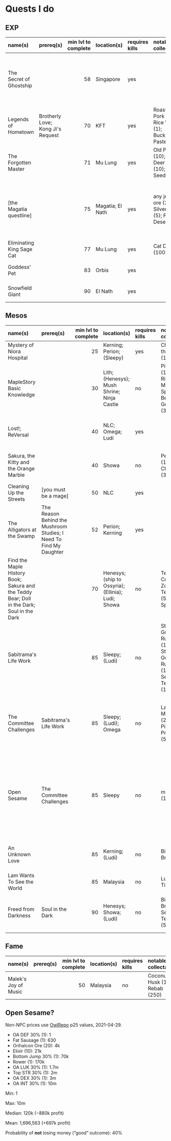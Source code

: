 # Quests I do

## EXP

| name(s)                   | prereq(s)                         | min lvl to complete | location(s)      | requires kills | notable collectables                                   |     EXP | other rewards                                                                 | who dunnit               |
| :------------------------ | :-------------------------------- | ------------------: | :--------------- | :------------- | :----------------------------------------------------- | ------: | :---------------------------------------------------------------------------- | :----------------------- |
| The Secret of Ghostship   |                                   |                  58 | Singapore        | yes            |                                                        | 155,000 | mesos (100,000); White Essence (1); Chili Crabs or some shit (???)            | cervid; capreolina; rusa |
| Legends of Hometown       | Brotherly Love; Kong Ji's Request |                  70 | KFT              | yes            | Roasted Pork (1); Rice Wine (1); Buckwheat Paste (1)   | 206,700 | fame (15)                                                                     | cervid; capreolina       |
| The Forgotten Master      |                                   |                  71 | Mu Lung          | yes            | Old Paper (10); Broken Deer Horn (10); Peach Seed (50) | 218,300 | fame (15)                                                                     | cervid; capreolina; rusa |
| \[the Magatia questline\] |                                   |                  75 | Magatia; El Nath | yes            | any jewel ore (2); Silver Ore (5); Flaming Desert (50) | 639,100 | fame (30); Elixir (30); Melting Cheese (30); ACP (10); Russelon's Potion (20) | cervid; capreolina; rusa |
| Eliminating King Sage Cat |                                   |                  77 | Mu Lung          | yes            | Cat Doll (100)                                         | 282,700 | fame (17)                                                                     | cervid; capreolina; rusa |
| Goddess' Pet              |                                   |                  83 | Orbis            | yes            |                                                        | 385,600 | fame (20)                                                                     | cervid; capreolina; rusa |
| Snowfield Giant           |                                   |                  90 | El Nath          | yes            |                                                        | 541,900 | fame (20)                                                                     | cervid; capreolina; rusa |

## Mesos

| name(s)                                                                                    | prereq(s)                                                          | min lvl to complete | location(s)                                        | requires kills | notable collectables                                                             |    EXP | other rewards                                                                                              | who dunnit               |
| :----------------------------------------------------------------------------------------- | :----------------------------------------------------------------- | ------------------: | :------------------------------------------------- | :------------- | :------------------------------------------------------------------------------- | -----: | :--------------------------------------------------------------------------------------------------------- | :----------------------- |
| Mystery of Niora Hospital                                                                  |                                                                    |                  25 | Kerning; Perion; (Sleepy)                          | yes            | Charm of the Undead (100)                                                        |  7,300 | Old Raggedy Cape (1)                                                                                       | cervid; capreolina; rusa |
| MapleStory Basic Knowledge                                                                 |                                                                    |                  30 | Lith; (Henesys); Mush Shrine; Ninja Castle         | no             | Pig's Head (1); Pig's Ribbon (20); Maple Special Bento (2); Genin Doll (30)      |      0 | Shoe Jump 30% (1); Elixir (10); assorted potions                                                           | cervid; capreolina; rusa |
| Lost!; ReVersal                                                                            |                                                                    |                  40 | NLC; Omega; Ludi                                   | yes            |                                                                                  | 18,000 | GFA 70% (1); fame (7); Elpam Elixir (7)                                                                    | cervid; capreolina; rusa |
| Sakura, the Kitty and the Orange Marble                                                    |                                                                    |                  40 | Showa                                              | no             | Pet Food (1); Fried Chicken (300)                                                |      0 | Shoe Jump 30% (1); Helm HP 30% (1)                                                                         | cervid; capreolina; rusa |
| Cleaning Up the Streets                                                                    | \[you must be a mage\]                                             |                  50 | NLC                                                | yes            |                                                                                  | 15,000 | Nocturnal Staff (1)                                                                                        | cervid                   |
| The Alligators at the Swamp                                                                | The Reason Behind the Mushroom Studies; I Need To Find My Daughter |                  52 | Perion; Kerning                                    | yes            |                                                                                  | 45,000 | Cape INT 60% (1); job-based 10% weapon scroll (1)                                                          | cervid; capreolina; rusa |
| Find the Maple History Book; Sakura and the Teddy Bear; Doll in the Dark; Soul in the Dark |                                                                    |                  70 | Henesys; (ship to Ossyria); (Ellinia); Ludi; Showa | no             | Teddy's Cotton (50); Zombie Teddy Bear (50); Free Spirit (50)                    |  6,500 | random 30% scroll (3); Medal of Honor (1)                                                                  | cervid                   |
| Sabitrama's Life Work                                                                      |                                                                    |                  85 | Sleepy; (Ludi)                                     | no             | Stone Golem Rubble (100); Dark Stone Golem Rubble (100); Sealed Teddy Bear (100) | 15,000 | OA INT 30% (1) **OR** Glove DEX 30% (1)                                                                    | cervid; capreolina       |
| The Committee Challenges                                                                   | Sabitrama's Life Work                                              |                  85 | Sleepy; (Ludi); Omega                              | no             | Lazy Buffy's Marble (200); Dual Pirate's Propeller (500)                         |  5,000 | GFA 30% (1) **OR** OA INT 30% (1) **OR** Glove DEX 30% (1) **OR** Power Elixir (1)                         |                          |
| Open Sesame                                                                                | The Committee Challenges                                           |                  85 | Sleepy                                             | no             | mesos (1,000,000)                                                                |      0 | random 30% scroll (1) **OR** Rower (1) **OR** Elixir (10) **OR** Orihalcon Ore (20) **OR** Fat Sausage (1) |                          |
| An Unknown Love                                                                            |                                                                    |                  85 | Kerning; (Ludi)                                    | no             | Binding Bridle (100)                                                             | 10,000 | OA INT 30% (1); Glove DEX 30% (1)                                                                          |                          |
| Lam Wants To See the World                                                                 |                                                                    |                  85 | Malaysia                                           | no             | Lucky Bus Ticket (100)                                                           | 15,000 | random 30% scroll (1)                                                                                      |                          |
| Freed from Darkness                                                                        | Soul in the Dark                                                   |                  90 | Henesys; Showa; (Ludi)                             | no             | Binding Bridle (50); Sealed Teddy Bear (50)                                      | 65,000 | random 30% scroll (2); fame (10); Elixir (2)                                                               | cervid                   |

## Fame

| name(s)              | prereq(s) | min lvl to complete | location(s) | requires kills | notable collectables            |    EXP | other rewards             | who dunnit |
| :------------------- | :-------- | ------------------: | :---------- | :------------- | :------------------------------ | -----: | :------------------------ | :--------- |
| Malek's Joy of Music |           |                  50 | Malaysia    | no             | Coconut Husk (150); Rebab (250) | 90,000 | fame (26); mesos (26,000) | rusa       |

## Open Sesame?

Non-NPC prices use [OwlRepo](https://owlrepo.com/) p25 values, 2021-04-29.

- OA DEF 30% (1): 1
- Fat Sausage (1): 630
- Orihalcon Ore (20): 4k
- Elixir (10): 21k
- Bottom Jump 30% (1): 70k
- Rower (1): 170k
- OA LUK 30% (1): 1.7m
- Top STR 30% (1): 2m
- OA DEX 30% (1): 3m
- OA INT 30% (1): 10m

Min: 1

Max: 10m

Median: 120k (&minus;880k profit)

Mean: 1,696,563 (+697k profit)

Probability of **not** losing money (&ldquo;good&rdquo; outcome): 40%
